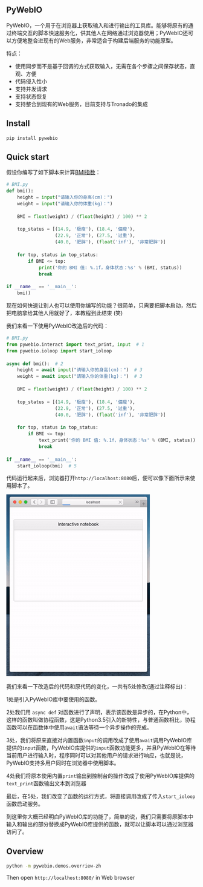 ## PyWebIO

PyWebIO，一个用于在浏览器上获取输入和进行输出的工具库。能够将原有的通过终端交互的脚本快速服务化，供其他人在网络通过浏览器使用；PyWebIO还可以方便地整合进现有的Web服务，非常适合于构建后端服务的功能原型。

特点：

- 使用同步而不是基于回调的方式获取输入，无需在各个步骤之间保存状态，直观、方便
- 代码侵入性小
- 支持并发请求
- 支持状态恢复
- 支持整合到现有的Web服务，目前支持与Tronado的集成

## Install

```bash
pip install pywebio
```

## Quick start

假设你编写了如下脚本来计算[BMI指数](https://en.wikipedia.org/wiki/Body_mass_index)：

```python
# BMI.py
def bmi():
    height = input("请输入你的身高(cm)：")
    weight = input("请输入你的体重(kg)：")

    BMI = float(weight) / (float(height) / 100) ** 2

    top_status = [(14.9, '极瘦'), (18.4, '偏瘦'),
                  (22.9, '正常'), (27.5, '过重'),
                  (40.0, '肥胖'), (float('inf'), '非常肥胖')]

    for top, status in top_status:
        if BMI <= top:
            print('你的 BMI 值: %.1f，身体状态：%s' % (BMI, status))
            break

if __name__ == '__main__':
    bmi()
```

现在如何快速让别人也可以使用你编写的功能？很简单，只需要把脚本启动，然后把电脑拿给其他人用就好了，本教程到此结束 (笑)

我们来看一下使用PyWebIO改造后的代码：

```python
# BMI.py
from pywebio.interact import text_print, input  # 1
from pywebio.ioloop import start_ioloop

async def bmi():  # 2
    height = await input("请输入你的身高(cm)：")  # 3
    weight = await input("请输入你的体重(kg)：")  # 3

    BMI = float(weight) / (float(height) / 100) ** 2

    top_status = [(14.9, '极瘦'), (18.4, '偏瘦'),
                  (22.9, '正常'), (27.5, '过重'),
                  (40.0, '肥胖'), (float('inf'), '非常肥胖')]

    for top, status in top_status:
        if BMI <= top:
            text_print('你的 BMI 值: %.1f，身体状态：%s' % (BMI, status))  # 4
            break

if __name__ == '__main__':
    start_ioloop(bmi)  # 5
```

代码运行起来后，浏览器打开`http://localhost:8080`后，便可以像下面所示来使用脚本了。

![file](/docs/assets/demo.gif)

我们来看一下改造后的代码和原代码的变化，一共有5处修改(通过注释标出)：

1处是引入PyWebIO库中要使用的函数。

2处我们用 `async def` 对函数进行了声明，表示该函数是异步的，在Python中，这样的函数叫做协程函数，这是Python3.5引入的新特性，与普通函数相比，协程函数可以在函数体中使用`await`语法等待一个异步操作的完成。

3处，我们将原来直接对内置函数`input`的调用改成了使用`await`调用PyWebIO库提供的`input`函数，PyWebIO库提供的`input`函数功能更多，并且PyWebIO在等待当前用户进行输入时，程序同时可以对其他用户的请求进行响应，也就是说，PyWebIO支持多用户同时在浏览器中使用脚本。

4处我们将原本使用内置`print`输出到控制台的操作改成了使用PyWebIO库提供的`text_print`函数输出文本到浏览器

最后，在5处，我们改变了函数的运行方式，将直接调用改成了传入`start_ioloop`函数启动服务。

到这里你大概已经明白PyWebIO库的功能了，简单的说，我们只需要将原脚本中输入和输出的部分替换成PyWebIO库提供的函数，就可以让脚本可以通过浏览器访问了。


## Overview

```bash
python -m pywebio.demos.overriew-zh
```
Then open `http://localhost:8080/` in Web browser 